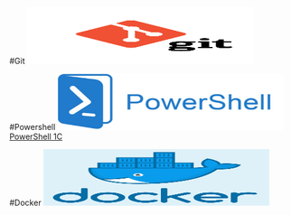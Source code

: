 <body style=»background-color: #55D52B»>
#Git
<img class="imageLeft" src="/git.png" alt="Ed" width="400" height="100" />

#Powershell
<img class="imageLeft" src="/powershell.png" alt="Ed" width="400" height="100" />
<a target="_blank" rel="nofollow noopener" href="https://drive.google.com/file/d/1a4k2RGvYey9hG6K14USDIsvOKQ-9GC2H/view?usp=sharing">PowerShell 1C </a>

#Docker
<img class="imageLeft" src="/docker.png" alt="Ed" width="400" height="100" />
